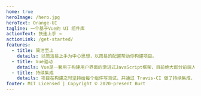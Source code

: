 ```yaml
---
home: true
heroImage: /hero.jpg
heroText: Orange-UI
tagline: 一个基于Vue的 UI 组件库
actionText: 快速上手 →
actionLink: /get-started/
features:
  - title: 简洁至上
    details: 以简洁易上手为中心思想，以简易的配置帮助你构建项目。
  - title: Vue驱动
    details: Vue是一套用于构建用户界面的渐进式JavaScript框架，目前绝大部分前端人员都在使用。
  - title: 持续集成
    details: 项目在构建之时坚持给每个组件写测试，并通过 Travis-CI 做了持续集成，保证了项目的高质量。
footer: MIT Licensed | Copyright © 2020-present Burt
---
```

